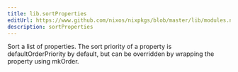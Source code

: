 ```yaml
---
title: lib.sortProperties
editUrl: https://www.github.com/nixos/nixpkgs/blob/master/lib/modules.nix#L951C20
description: sortProperties
---
```


Sort a list of properties.  The sort priority of a property is
defaultOrderPriority by default, but can be overridden by wrapping the property
using mkOrder.
